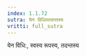 ```yaml
---
index: 1.1.72
sutra: येन विधिस्तदन्तस्य
vritti: full_sutra
---
```


येन विधि:, स्वस्य रूपस्य, तदन्तस्य 